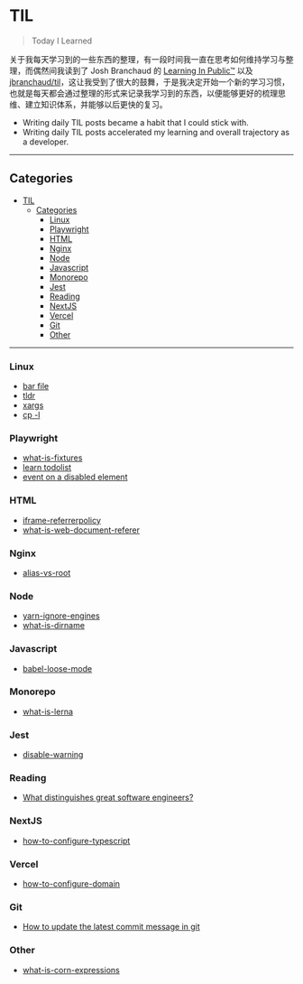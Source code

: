 # TIL

> Today I Learned

关于我每天学习到的一些东西的整理，有一段时间我一直在思考如何维持学习与整理，而偶然间我读到了 Josh Branchaud 的 [Learning In Public™](https://dev.to/jbranchaud/how-i-built-a-learning-machine-45k9) 以及 [jbranchaud/til](https://github.com/jbranchaud/til)，这让我受到了很大的鼓舞，于是我决定开始一个新的学习习惯，也就是每天都会通过整理的形式来记录我学习到的东西，以便能够更好的梳理思维、建立知识体系，并能够以后更快的复习。

- Writing daily TIL posts became a habit that I could stick with.
- Writing daily TIL posts accelerated my learning and overall trajectory as a developer.

---

## Categories

- [TIL](#til)
  - [Categories](#categories)
    - [Linux](#linux)
    - [Playwright](#playwright)
    - [HTML](#html)
    - [Nginx](#nginx)
    - [Node](#node)
    - [Javascript](#javascript)
    - [Monorepo](#monorepo)
    - [Jest](#jest)
    - [Reading](#reading)
    - [NextJS](#nextjs)
    - [Vercel](#vercel)
    - [Git](#git)
    - [Other](#other)

---

### Linux

- [bar file](linux/how-to-read-files-with-bat.md)
- [tldr](linux/tldr.md)
- [xargs](linux/xargs.md)
- [cp -l](linux/what-is-cp-l.md)

### Playwright

- [what-is-fixtures](playwright/what-is-fixtures.md)
- [learn todolist](playwright/learn-todolist.md)
- [event on a disabled element](playwright/event-on-a-disabled-element.md)

### HTML

- [iframe-referrerpolicy](html/iframe-referrerpolicy.md)
- [what-is-web-document-referer](html/what-is-web-document-referer.md)

### Nginx

- [alias-vs-root](nginx/alias-vs-root.md)

### Node

- [yarn-ignore-engines](node/yarn-ignore-engines.md)
- [what-is-dirname](node/what-is-dirname.md)

### Javascript

- [babel-loose-mode](javascript/babel-loose-mode.md)

### Monorepo

- [what-is-lerna](monorepo/what-is-lerna.md)

### Jest

- [disable-warning](jest/disable-warning.md)

### Reading

- [What distinguishes great software engineers?](reading/what-distinguishes-great-software-engineers.md)

### NextJS

- [how-to-configure-typescript](nextjs/how-to-configure-typescript.md)

### Vercel

- [how-to-configure-domain](vercel/how-to-configure-domain.md)

### Git

- [How to update the latest commit message in git](git/update-latest-commit-message.md)

### Other

- [what-is-corn-expressions](other/what-is-corn-expressions.md)